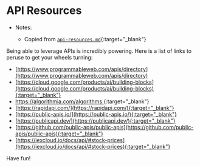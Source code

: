 # API Resources

- Notes:

  - Copied from [`api-resources.md`](https://github.com/firstdraft/appdev-chapters/blob/benp-edits/api-resources.md){:target="_blank"}

Being able to leverage APIs is incredibly powering. Here is a list of links to peruse to get your wheels turning:

 - [https://www.programmableweb.com/apis/directory](https://www.programmableweb.com/apis/directory)
 - [https://cloud.google.com/products/ai/building-blocks](https://cloud.google.com/products/ai/building-blocks){:target="_blank"}
 - [https://algorithmia.com/algorithms ](https://algorithmia.com/algorithms){:target="_blank"}
 - [https://rapidapi.com/](https://rapidapi.com/){:target="_blank"}
 - [https://public-apis.io/](https://public-apis.io/){:target="_blank"}
 - [https://publicapi.dev/](https://publicapi.dev/){:target="_blank"}
 - [https://github.com/public-apis/public-apis](https://github.com/public-apis/public-apis){:target="_blank"}
 - [https://iexcloud.io/docs/api/#stock-prices](https://iexcloud.io/docs/api/#stock-prices){:target="_blank"}

Have fun!
